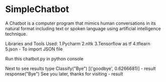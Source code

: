# SimpleChatbot
A Chatbot is a computer program that mimics human conversations in its natural format including text or spoken language using artificial intelligence technique.

Libraries and Tools Used:
1.Pycharm
2.nltk
3.Tensorflow as tf
4.tflearn
5.json  -  To import JSON file

Run this chatbot.py in python console

Next to see results type
Classify("Bye")
[('goodbye', 0.6266681)] - result
response("Bye")
See you later, thanks for visiting - result
